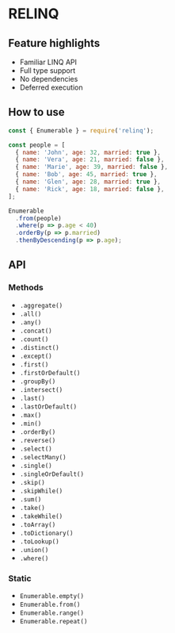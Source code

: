 # RELINQ

## Feature highlights

* Familiar LINQ API 
* Full type support
* No dependencies
* Deferred execution

## How to use

```javascript
const { Enumerable } = require('relinq');

const people = [
  { name: 'John', age: 32, married: true },
  { name: 'Vera', age: 21, married: false },
  { name: 'Marie', age: 39, married: false },
  { name: 'Bob', age: 45, married: true },
  { name: 'Glen', age: 28, married: true },
  { name: 'Rick', age: 18, married: false },
];

Enumerable
  .from(people)
  .where(p => p.age < 40)
  .orderBy(p => p.married)
  .thenByDescending(p => p.age);
```

## API

### Methods

* `.aggregate()`
* `.all()`
* `.any()`
* `.concat()`
* `.count()`
* `.distinct()`
* `.except()`
* `.first()`
* `.firstOrDefault()`
* `.groupBy()`
* `.intersect()`
* `.last()`
* `.lastOrDefault()`
* `.max()`
* `.min()`
* `.orderBy()`
* `.reverse()`
* `.select()`
* `.selectMany()`
* `.single()`
* `.singleOrDefault()`
* `.skip()`
* `.skipWhile()`
* `.sum()`
* `.take()`
* `.takeWhile()`
* `.toArray()`
* `.toDictionary()`
* `.toLookup()`
* `.union()`
* `.where()`

### Static

* `Enumerable.empty()`
* `Enumerable.from()`
* `Enumerable.range()`
* `Enumerable.repeat()`
